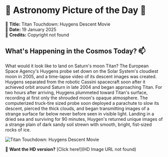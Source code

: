 # 🌌 **Astronomy Picture of the Day** 🌌

🔭 **Title:** Titan Touchdown: Huygens Descent Movie  
📅 **Date:** 19 January 2025  
📸 **Credits:** Copyright not found  

## **What's Happening in the Cosmos Today?** 📫

What would it look like to land on Saturn's moon Titan? The European Space Agency's Huygens probe set down on the Solar System's cloudiest moon in 2005, and a time-lapse video of its descent images was created. Huygens separated from the robotic Cassini spacecraft soon after it achieved orbit around Saturn in late 2004 and began approaching Titan. For two hours after arriving, Huygens plummeted toward Titan's surface, recording at first only the shrouded moon's opaque atmosphere. The computerized truck-tire sized probe soon deployed a parachute to slow its descent, pierced the thick clouds, and began transmitting images of a strange surface far below never before seen in visible light. Landing in a dried sea and surviving for 90 minutes, Huygen's returned unique images of a strange plain of dark sandy soil strewn with smooth, bright, fist-sized rocks of ice.


![Titan Touchdown: Huygens Descent Movie](https://www.youtube.com/embed/msiLWxDayuA?rel=0)

🌠 **Want the HD version?** [Click here!](HD Image URL not found)
